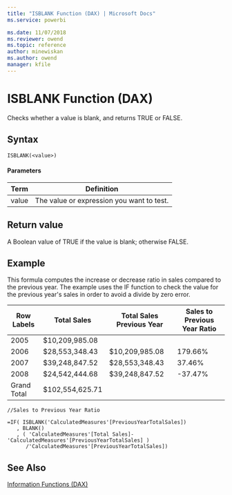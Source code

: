 ```yaml
---
title: "ISBLANK Function (DAX) | Microsoft Docs"
ms.service: powerbi 

ms.date: 11/07/2018
ms.reviewer: owend
ms.topic: reference
author: minewiskan
ms.author: owend
manager: kfile
---
```

# ISBLANK Function (DAX)
Checks whether a value is blank, and returns TRUE or FALSE.  
  
## Syntax  
  
```dax
ISBLANK(<value>)  
```
  
#### Parameters  
  
|Term|Definition|  
|--------|--------------|  
|value|The value or expression you want to test.|  
  
## Return value  
A Boolean value of TRUE if the value is blank; otherwise FALSE.  
  
## Example  
This formula computes the increase or decrease ratio in sales compared to the previous year. The example uses the IF function to check the value for the previous year's sales in order to avoid a divide by zero error.  
  
|Row Labels|Total Sales|Total Sales Previous Year|Sales to Previous Year Ratio|  
|--------------|---------------|-----------------------------|--------------------------------|  
|2005|$10,209,985.08|||  
|2006|$28,553,348.43|$10,209,985.08|179.66%|  
|2007|$39,248,847.52|$28,553,348.43|37.46%|  
|2008|$24,542,444.68|$39,248,847.52|-37.47%|  
|Grand Total|$102,554,625.71|||  
  
```dax
//Sales to Previous Year Ratio  
  
=IF( ISBLANK('CalculatedMeasures'[PreviousYearTotalSales])  
   , BLANK()  
   , ( 'CalculatedMeasures'[Total Sales]-'CalculatedMeasures'[PreviousYearTotalSales] )  
      /'CalculatedMeasures'[PreviousYearTotalSales])  
```
  
## See Also  
[Information Functions &#40;DAX&#41;](information-functions-dax.md)  
  
